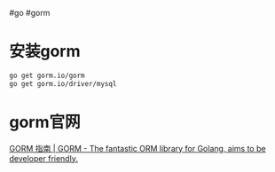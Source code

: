 #go #gorm
# 安装gorm
```bash
go get gorm.io/gorm
go get gorm.io/driver/mysql
```
# gorm官网
[GORM 指南 | GORM - The fantastic ORM library for Golang, aims to be developer friendly.](https://gorm.io/zh_CN/docs/index.html)